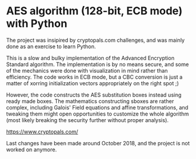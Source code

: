 # AES algorithm (128-bit, ECB mode) with Python

The project was insipired by cryptopals.com challenges, and was mainly done as an exercise to learn Python.

This is a slow and bulky implementation of the Advanced Encryption Standard algorithm. The implementation is by no means secure,
and some of the mechanics were done with visualization in mind rather than efficiency. The code works in ECB mode, but a
CBC conversion is just a matter of xorring initialization vectors appropriately on the right spot ;)

However, the code constructs the AES substitution boxes instead using ready made boxes. The mathematics constructing 
sboxes are rather complex, including Galois' Field equations and affine transformations, and tweaking them might open opportunities to customize the whole algorithm (most likely breaking the security further without proper analysis).

https://www.cryptopals.com/

Last changes have been made around October 2018, and the project is not worked on anymore.
